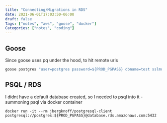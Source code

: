 ```yaml
---
title: "Connecting/Migrations in RDS"
date: 2021-06-01T17:03:50-06:00
draft: false
Tags: ["notes", "aws", "goose", "docker"]
Categories: ["notes", "coding"]
---
```


## Goose

Since goose uses pq under the hood, to hit remote urls

```go
goose postgres "user=postgres password=${PROD_PGPASS} dbname=test sslmode=disable host=database.rds.amazonaws.com" status
```

## PSQL / RDS

I didnt have a default database created, so I needed to psql into it - summoning psql via docker container

```shell
docker run -it --rm jbergknoff/postgresql-client postgresql://postgres:${PROD_PGPASS}@database.rds.amazonaws.com:5432
```
